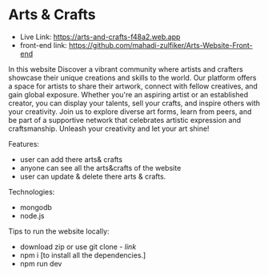 # Arts & Crafts

- Live Link: https://arts-and-crafts-f48a2.web.app
- front-end link: https://github.com/mahadi-zulfiker/Arts-Website-Front-end

In this website Discover a vibrant community where artists and crafters showcase their unique creations and skills to the world. Our platform offers a space for artists to share their artwork, connect with fellow creatives, and gain global exposure. Whether you're an aspiring artist or an established creator, you can display your talents, sell your crafts, and inspire others with your creativity. Join us to explore diverse art forms, learn from peers, and be part of a supportive network that celebrates artistic expression and craftsmanship. Unleash your creativity and let your art shine!

Features: 
- user can add there arts& crafts
- anyone can see all the arts&crafts of the website
- user can update & delete there arts & crafts.

Technologies:
- mongodb
- node.js

Tips to run the website locally:
- download zip or use git clone - *link*
- npm i [to install all the dependencies.]
- npm run dev
